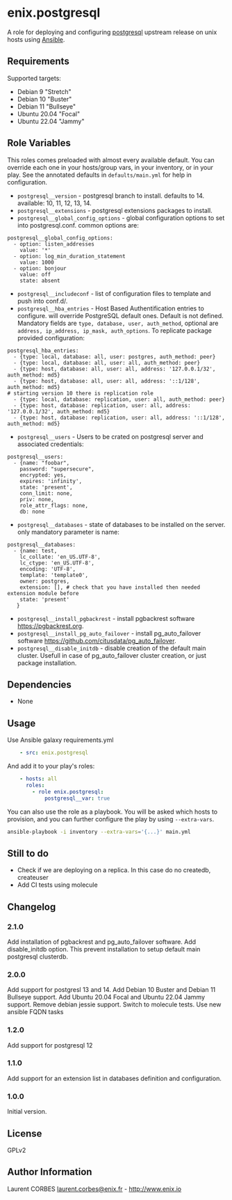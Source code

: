 enix.postgresql
=================

A role for deploying and configuring [postgresql](http://www.postgresql.org) upstream release on unix hosts using [Ansible](http://www.ansible.com/).

Requirements
------------

Supported targets:

- Debian 9 "Stretch"
- Debian 10 "Buster"
- Debian 11 "Bullseye"
- Ubuntu 20.04 "Focal"
- Ubuntu 22.04 "Jammy"

Role Variables
--------------

This roles comes preloaded with almost every available default. You can override each one in your hosts/group vars, in your inventory, or in your play. See the annotated defaults in `defaults/main.yml` for help in configuration.

- `postgresql__version` - postgresql branch to install. defaults to 14. available: 10, 11, 12, 13, 14.
- `postgresql__extensions` - postgresql extensions packages to install.
- `postgresql__global_config_options` - global configuration options to set into postgresql.conf. common options are:
```
postgresql__global_config_options:
  - option: listen_addresses
    value: '*'
  - option: log_min_duration_statement
    value: 1000
  - option: bonjour
    value: off
    state: absent
```
- `postgresql__includeconf` - list of configuration files to template and push into conf.d/.
- `postgresql__hba_entries` - Host Based Authentification entries to configure. will override PostgreSQL default ones. Default is not defined. Mandatory fields are `type, database, user, auth_method`, optional are `address, ip_address, ip_mask, auth_options`. To replicate package provided configuration:
```
postgresql_hba_entries:
  - {type: local, database: all, user: postgres, auth_method: peer}
  - {type: local, database: all, user: all, auth_method: peer}
  - {type: host, database: all, user: all, address: '127.0.0.1/32', auth_method: md5}
  - {type: host, database: all, user: all, address: '::1/128', auth_method: md5}
# starting version 10 there is replication role
  - {type: local, database: replication, user: all, auth_method: peer}
  - {type: host, database: replication, user: all, address: '127.0.0.1/32', auth_method: md5}
  - {type: host, database: replication, user: all, address: '::1/128', auth_method: md5}
```
- `postgresql__users` - Users to be crated on postgresql server and associated credentials:
```
postgresql__users:
  - {name: "foobar",
    password: "supersecure",
    encrypted: yes,
    expires: 'infinity',
    state: 'present',
    conn_limit: none,
    priv: none,
    role_attr_flags: none,
    db: none
```
- `postgresql__databases` - state of databases to be installed on the server. only mandatory parameter is name:
```
postgresql__databases:
  - {name: test,
    lc_collate: 'en_US.UTF-8',
    lc_ctype: 'en_US.UTF-8',
    encoding: 'UTF-8',
    template: 'template0',
    owner: postgres,
    extension: [], # check that you have installed then needed extension module before
    state: 'present'
   }
```

- `postgresql__install_pgbackrest` - install pgbackrest software <https://pgbackrest.org>.
- `postgresql__install_pg_auto_failover` - install pg_auto_failover software <https://github.com/citusdata/pg_auto_failover>.
- `postgresql__disable_initdb` - disable creation of the default main cluster. Usefull in case of pg_auto_failover cluster creation, or just package installation.

Dependencies
------------

- None

Usage
-----

Use Ansible galaxy requirements.yml

```yaml
    - src: enix.postgresql
```

And add it to your play's roles:

```yaml
    - hosts: all
      roles:
        - role enix.postgresql:
            postgresql__var: true
```

You can also use the role as a playbook. You will be asked which hosts to provision, and you can further configure the play by using `--extra-vars`.

```bash
ansible-playbook -i inventory --extra-vars='{...}' main.yml
```

Still to do
-----------

- Check if we are deploying on a replica. In this case do no createdb, createuser
- Add CI tests using molecule

Changelog
---------

### 2.1.0

Add installation of pgbackrest and pg_auto_failover software.
Add disable_initdb option. This prevent installation to setup default main postgresql clusterdb.
### 2.0.0

Add support for postgresl 13 and 14.
Add Debian 10 Buster and Debian 11 Bullseye support.
Add Ubuntu 20.04 Focal and Ubuntu 22.04 Jammy support.
Remove debian jessie support.
Switch to molecule tests.
Use new ansible FQDN tasks

### 1.2.0

Add support for postgresql 12

### 1.1.0

Add support for an extension list in databases definition and configuration.

### 1.0.0

Initial version.

License
-------

GPLv2

Author Information
------------------

Laurent CORBES <laurent.corbes@enix.fr> - <http://www.enix.io>
